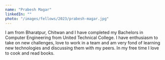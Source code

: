 ```yaml
---
name: "Prabesh Magar"
linkedIn: ""
photo: "/images/fellows/2023/prabesh-magar.jpg"
---
```


I am from Bharatpur, Chitwan and I have completed my Bachelors in Computer Engineering from United Technical College. I have enthusiasm to take on new challenges, love to work in a team and am very fond of learning new technologies and discussing them with my peers. In my free time I love to cook and read books.
